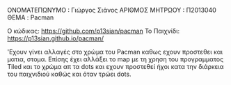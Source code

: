 
ΟΝΟΜΑΤΕΠΩΝΥΜΟ   :   Γιώργος Σιάνος
ΑΡΙΘΜΟΣ ΜΗΤΡΩΟΥ :   Π2013040
ΘΕΜΑ            :   Pacman

Ο κώδικας: https://github.com/p13sian/pacman
Το Παιχνίδι: https://p13sian.github.io/pacman/

'Εχουν γίνει αλλαγές στο χρώμα του Pacman καθως εχουν προστεθει και ματια, στομα. Επίσης έχει αλλάξει το map με τη χρηση του προγραμματος Tiled και το χρώμα απ τα dots και εχουν προστεθεί ήχοι κατα την διάρκεια του παιχνιδιού καθώς και όταν τρώει dots.
